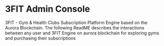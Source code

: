 # 3FIT Admin Console

3FIT - Gym & Health Clubs Subscription Platform Engine based on the Aurora Blockchain. The following ReadME describes the interactions between any user and 3FIT Engine on aurora blockchain for exploring gyms and purchasing their subscriptions